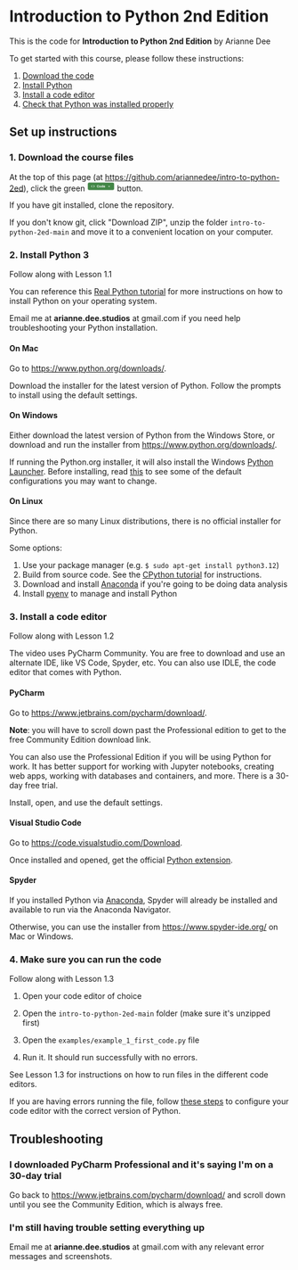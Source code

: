 # Introduction to Python 2nd Edition
This is the code for **Introduction to Python 2nd Edition** by Arianne Dee

To get started with this course, please follow these instructions:
1. [Download the code](#1-download-the-course-files)
2. [Install Python](#2-install-python3)
3. [Install a code editor](#3-install-a-code-editor)
4. [Check that Python was installed properly](#4-make-sure-you-can-run-the-code)

## Set up instructions

### 1. Download the course files

At the top of this page (at https://github.com/ariannedee/intro-to-python-2ed),
click the green <img src="docs/imgs/CodeButton.png" style="width: 50px;"> button.

If you have git installed, clone the repository.

If you don't know git, click "Download ZIP",
unzip the folder `intro-to-python-2ed-main`
and move it to a convenient location on your computer.

### 2. Install Python 3

Follow along with Lesson 1.1

You can reference this [Real Python tutorial](https://realpython.com/installing-python/#windows-how-to-install-python-using-the-official-installer)
for more instructions on how to install Python on your operating system.

Email me at **arianne.dee.studios** at gmail.com if you need help troubleshooting 
your Python installation. 

#### On Mac
Go to https://www.python.org/downloads/.

Download the installer for the latest version of Python. 
Follow the prompts to install using the default settings.

#### On Windows
Either download the latest version of Python from the Windows Store,
or download and run the installer from https://www.python.org/downloads/.

If running the Python.org installer, it will also install the Windows
[Python Launcher](https://docs.python.org/3/using/windows.html#launcher).
Before installing, read [this](docs/WININSTALL.md) to see some of the default configurations you may want to change.

#### On Linux
Since there are so many Linux distributions, there is no official installer for Python.

Some options:
1. Use your package manager (e.g. `$ sudo apt-get install python3.12`)
2. Build from source code. See the [CPython tutorial](https://realpython.com/cpython-source-code-guide/#compiling-cpython-linux) for instructions.
3. Download and install [Anaconda](https://www.anaconda.com/download/) if you're going to be doing data analysis
4. Install [pyenv](https://github.com/pyenv/pyenv) to manage and install Python

### 3. Install a code editor

Follow along with Lesson 1.2

The video uses PyCharm Community. 
You are free to download and use an alternate IDE, like VS Code, Spyder, etc.
You can also use IDLE, the code editor that comes with Python.

#### PyCharm
Go to https://www.jetbrains.com/pycharm/download/.

**Note**: you will have to scroll down past the Professional edition to get to the free Community Edition download link.

You can also use the Professional Edition if you will be using Python for work. 
It has better support for working with Jupyter notebooks, creating web apps,
working with databases and containers, and more.
There is a 30-day free trial.

Install, open, and use the default settings.

#### Visual Studio Code
Go to https://code.visualstudio.com/Download.

Once installed and opened, get the official [Python extension](https://marketplace.visualstudio.com/items?itemName=ms-python.python).

#### Spyder
If you installed Python via [Anaconda](https://www.anaconda.com/download/),
Spyder will already be installed and available to run via the Anaconda Navigator.

Otherwise, you can use the installer from https://www.spyder-ide.org/ on Mac or Windows.

### 4. Make sure you can run the code

Follow along with Lesson 1.3

1. Open your code editor of choice

1. Open the `intro-to-python-2ed-main` folder (make sure it's unzipped first)

1. Open the `examples/example_1_first_code.py` file

1. Run it. It should run successfully with no errors.

See Lesson 1.3 for instructions on how to run files in the different code editors.

If you are having errors running the file,
follow [these steps](docs/PYTHON-IDE.md) to configure your code editor with the
correct version of Python.

## Troubleshooting

### I downloaded PyCharm Professional and it's saying I'm on a 30-day trial

Go back to https://www.jetbrains.com/pycharm/download/ and scroll down until
you see the Community Edition, which is always free.

### I'm still having trouble setting everything up

Email me at **arianne.dee.studios** at gmail.com with any relevant 
error messages and screenshots.
